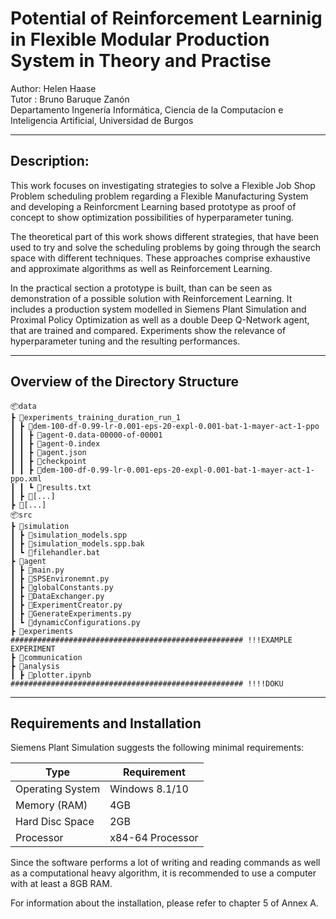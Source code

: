 # Potential of Reinforcement Learninig in Flexible Modular Production System in Theory and Practise 

Author: Helen Haase <br>
Tutor : Bruno Baruque Zanón <br>
Departamento Ingenería Informática, Ciencia de la Computacíon e Inteligencia Artificial, Universidad de Burgos <br>

--------

## Description: 

This work focuses on investigating strategies to solve a Flexible Job Shop Problem scheduling problem regarding a Flexible Manufacturing System and developing a Reinforcment Learning based prototype as proof of concept to show optimization possibilities of hyperparameter tuning. <br>


The theoretical part of this work shows different strategies, that have been used to try and solve the scheduling problems by going through the search space with different techniques. These approaches comprise exhaustive and approximate algorithms as well as Reinforcement Learning. <br>

In the practical section a prototype is built, than can be seen as demonstration of a possible solution with Reinforcement Learning. It includes a production system modelled in Siemens Plant Simulation and Proximal Policy Optimization as well as a double Deep Q-Network agent, that are trained and compared. Experiments show the relevance of hyperparameter tuning and the resulting performances.

-------
## Overview of the Directory Structure

    
    📦data
    ┣ 📂experiments_training_duration_run_1
    ┃ ┣ 📂dem-100-df-0.99-lr-0.001-eps-20-expl-0.001-bat-1-mayer-act-1-ppo
    ┃ ┃ ┣ 📜agent-0.data-00000-of-00001
    ┃ ┃ ┣ 📜agent-0.index
    ┃ ┃ ┣ 📜agent.json
    ┃ ┃ ┣ 📜checkpoint
    ┃ ┃ ┣ 📜dem-100-df-0.99-lr-0.001-eps-20-expl-0.001-bat-1-mayer-act-1-ppo.xml
    ┃ ┃ ┗ 📜results.txt
    ┃ ┣ 📂[...]
    ┣ 📂[...]
    📦src
    ┣ 📂simulation
    ┃ ┣ 📜simulation_models.spp
    ┃ ┣ 📜simulation_models.spp.bak
    ┃ ┗ 📜filehandler.bat
    ┣ 📂agent
    ┃ ┣ 📜main.py
    ┃ ┣ 📜SPSEnvironemnt.py
    ┃ ┣ 📜globalConstants.py
    ┃ ┣ 📜DataExchanger.py
    ┃ ┣ 📜ExperimentCreator.py
    ┃ ┣ 📜GenerateExperiments.py
    ┃ ┗ 📜dynamicConfigurations.py
    ┣ 📂experiments
    #################################################### !!!EXAMPLE EXPERIMENT
    ┣ 📂communication
    ┣ 📂analysis
    ┃ ┣ 📜plotter.ipynb
    #################################################### !!!!DOKU

    
---
## Requirements and Installation 

Siemens Plant Simulation suggests the following minimal requirements: 

| Type | Requirement |
|---|---|
| Operating System | Windows 8.1/10 |
| Memory (RAM)     | 4GB                |
| Hard Disc Space  | 2GB                |
| Processor        | x84-64 Processor   |
        
Since the software performs a lot of writing and reading commands as well as a computational heavy algorithm, it is recommended to use a computer with at least a 8GB RAM. 

For information about the installation, please refer to chapter 5 of Annex A.

